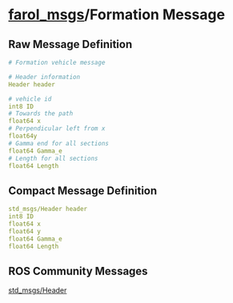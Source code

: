 [farol\_msgs](index-msg.md)/Formation Message
=================================================

Raw Message Definition
----------------------

```yaml
# Formation vehicle message  

# Header information  
Header header  

# vehicle id  
int8 ID  
# Towards the path  
float64 x    
# Perpendicular left from x  
float64y    
# Gamma end for all sections  
float64 Gamma_e   
# Length for all sections  
float64 Length 
```

Compact Message Definition
--------------------------

```yaml
std_msgs/Header header  
int8 ID  
float64 x  
float64 y  
float64 Gamma_e  
float64 Length  
```

ROS Community Messages 
--------------------------

[std_msgs/Header](http://docs.ros.org/en/noetic/api/std_msgs/html/msg/Header.html)
